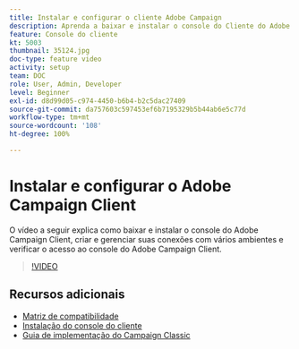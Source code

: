 ```yaml
---
title: Instalar e configurar o cliente Adobe Campaign
description: Aprenda a baixar e instalar o console do Cliente do Adobe Campaign, criar e gerenciar suas conexões com vários ambientes e verificar o acesso ao console do Cliente do Adobe Campaign.
feature: Console do cliente
kt: 5003
thumbnail: 35124.jpg
doc-type: feature video
activity: setup
team: DOC
role: User, Admin, Developer
level: Beginner
exl-id: d8d99d05-c974-4450-b6b4-b2c5dac27409
source-git-commit: da757603c597453ef6b7195329b5b44ab6e5c77d
workflow-type: tm+mt
source-wordcount: '108'
ht-degree: 100%

---
```


# Instalar e configurar o Adobe Campaign Client

O vídeo a seguir explica como baixar e instalar o console do Adobe Campaign Client, criar e gerenciar suas conexões com vários ambientes e verificar o acesso ao console do Adobe Campaign Client.

>[!VIDEO](https://video.tv.adobe.com/v/35124?quality=12)

## Recursos adicionais

* [Matriz de compatibilidade](https://helpx.adobe.com/br/campaign/kb/compatibility-matrix.html)
* [Instalação do console do cliente](https://docs.adobe.com/content/help/pt-BR/campaign-classic/using/installing-campaign-classic/installing-campaign-in-windows-/installing-the-client-console.html)
* [Guia de implementação do Campaign Classic](https://helpx.adobe.com/br/campaign/kb/acc-implementation.html)
